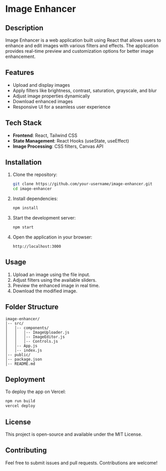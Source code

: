 # Image Enhancer

## Description
Image Enhancer is a web application built using React that allows users to enhance and edit images with various filters and effects. The application provides real-time preview and customization options for better image enhancement.

## Features
- Upload and display images
- Apply filters like brightness, contrast, saturation, grayscale, and blur
- Adjust image properties dynamically
- Download enhanced images
- Responsive UI for a seamless user experience

## Tech Stack
- **Frontend**: React, Tailwind CSS
- **State Management**: React Hooks (useState, useEffect)
- **Image Processing**: CSS filters, Canvas API

## Installation

1. Clone the repository:
   ```bash
   git clone https://github.com/your-username/image-enhancer.git
   cd image-enhancer
   ```
2. Install dependencies:
   ```bash
   npm install
   ```
3. Start the development server:
   ```bash
   npm start
   ```
4. Open the application in your browser:
   ```
   http://localhost:3000
   ```

## Usage
1. Upload an image using the file input.
2. Adjust filters using the available sliders.
3. Preview the enhanced image in real time.
4. Download the modified image.

## Folder Structure
```
image-enhancer/
│-- src/
│   │-- components/
│   │   │-- ImageUploader.js
│   │   │-- ImageEditor.js
│   │   │-- Controls.js
│   │-- App.js
│   │-- index.js
│-- public/
│-- package.json
│-- README.md
```

## Deployment
To deploy the app on Vercel:
```bash
npm run build
vercel deploy
```

## License
This project is open-source and available under the MIT License.

## Contributing
Feel free to submit issues and pull requests. Contributions are welcome!

